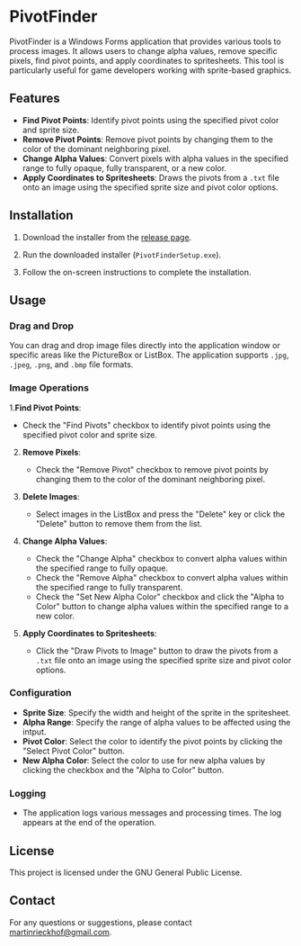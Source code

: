 # PivotFinder

PivotFinder is a Windows Forms application that provides various tools to process images. It allows users to change alpha values, remove specific pixels, find pivot points, and apply coordinates to spritesheets. This tool is particularly useful for game developers working with sprite-based graphics.

## Features

- **Find Pivot Points**: Identify pivot points using the specified pivot color and sprite size.
- **Remove Pivot Points**: Remove pivot points by changing them to the color of the dominant neighboring pixel.
- **Change Alpha Values**: Convert pixels with alpha values in the specified range to fully opaque, fully transparent, or a new color.
- **Apply Coordinates to Spritesheets**: Draws the pivots from a `.txt` file onto an image using the specified sprite size and pivot color options.

## Installation

1. Download the installer from the [release page](https://github.com/Scargroove/Pivotfinder/releases).

2. Run the downloaded installer (`PivotFinderSetup.exe`).

3. Follow the on-screen instructions to complete the installation.

## Usage

### Drag and Drop

You can drag and drop image files directly into the application window or specific areas like the PictureBox or ListBox. The application supports `.jpg`, `.jpeg`, `.png`, and `.bmp` file formats.

### Image Operations

1.**Find Pivot Points**:
   - Check the "Find Pivots" checkbox to identify pivot points using the specified pivot color and sprite size.

2. **Remove Pixels**:
   - Check the "Remove Pivot" checkbox to remove pivot points by changing them to the color of the dominant neighboring pixel.


3. **Delete Images**:
   - Select images in the ListBox and press the "Delete" key or click the "Delete" button to remove them from the list.

4. **Change Alpha Values**:
   - Check the "Change Alpha" checkbox to convert alpha values within the specified range to fully opaque.
   - Check the "Remove Alpha" checkbox to convert alpha values within the specified range to fully transparent.
   - Check the "Set New Alpha Color" checkbox and click the "Alpha to Color" button to change alpha values within the specified range to a new color.

5. **Apply Coordinates to Spritesheets**:
   - Click the "Draw Pivots to Image" button to draw the pivots from a `.txt` file onto an image using the specified sprite size and pivot color options.

### Configuration

- **Sprite Size**: Specify the width and height of the sprite in the spritesheet.
- **Alpha Range**: Specify the range of alpha values to be affected using the intput.
- **Pivot Color**: Select the color to identify the pivot points by clicking the "Select Pivot Color" button.
- **New Alpha Color**: Select the color to use for new alpha values by clicking the checkbox and the "Alpha to Color" button.

### Logging

- The application logs various messages and processing times. The log appears at the end of the operation.

## License

This project is licensed under the GNU General Public License.


## Contact

For any questions or suggestions, please contact martinrieckhof@gmail.com.
